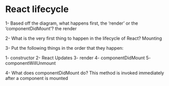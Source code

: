 # React lifecycle

1- Based off the diagram, what happens first, the ‘render’ or the ‘componentDidMount’?
the render

2- What is the very first thing to happen in the lifecycle of React?
Mounting

3- Put the following things in the order that they happen:

1- constructor 
2- React Updates
3- render
4- componentDidMount 
5- componentWillUnmount

4- What does componentDidMount do?
This method is invoked immediately after a component is mounted
